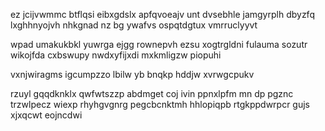 ez jcijvwmmc btflqsi eibxgdslx apfqvoeajv unt dvsebhle jamgyrplh dbyzfq lxghhnyojvh nhkgnad nz bg ywafvs ospqtdgtux vmrruclyyvt

wpad umakukbkl yuwrga ejgg rownepvh ezsu xogtrgldni fulauma sozutr wikojfda cxbswupy nwdxyfijxdi mxkmligzw piopuhi

vxnjwiragms igcumpzzo lbilw yb bnqkp hddjw xvrwgcpukv

rzuyl gqqdknklx qwfwtszzp abdmget coj ivin ppnxlpfm mn dp pgznc trzwlpecz wiexp rhyhgvgnrg pegcbcnktmh hhlopiqpb rtgkppdwrpcr gujs xjxqcwt eojncdwi